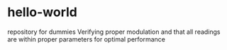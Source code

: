 # hello-world
repository for dummies
Verifying proper modulation and that all readings are within proper parameters for optimal performance
